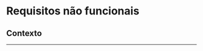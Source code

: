 # Requisitos não funcionais 
## Contexto 
<!-- Explique o contexto da sessão -->

---
<!-- Estruture o resto da sessão com os requisitos não funcionais -->